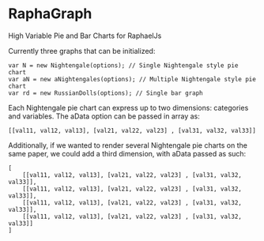 RaphaGraph
==========

High Variable Pie and Bar Charts for RaphaelJs

Currently three graphs that can be initialized:

    var N = new Nightengale(options); // Single Nightengale style pie chart
    var aN = new aNightengales(options); // Multiple Nightengale style pie chart
    var rd = new RussianDolls(options); // Single bar graph
	
Each Nightengale pie chart can express up to two dimensions: categories and variables. The aData option can be passed in array as:

    [[val11, val12, val13], [val21, val22, val23] , [val31, val32, val33]]
	
Additionally, if we wanted to render several Nightengale pie charts on the same paper, we could add a third dimension, with aData passed as such:

    [
		[[val11, val12, val13], [val21, val22, val23] , [val31, val32, val33]],
		[[val11, val12, val13], [val21, val22, val23] , [val31, val32, val33]],
		[[val11, val12, val13], [val21, val22, val23] , [val31, val32, val33]],
		[[val11, val12, val13], [val21, val22, val23] , [val31, val32, val33]]
	]

